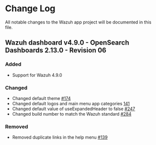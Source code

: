# Change Log

All notable changes to the Wazuh app project will be documented in this file.

## Wazuh dashboard v4.9.0 - OpenSearch Dashboards 2.13.0 - Revision 06

### Added

- Support for Wazuh 4.9.0

### Changed

- Changed default theme [#174](https://github.com/wazuh/wazuh-dashboard/pull/174)
- Changed default logos and main menu app categories [141](https://github.com/wazuh/wazuh-dashboard/pull/141)
- Changed default value of useExpandedHeader to false [#247](https://github.com/wazuh/wazuh-dashboard/pull/247)
- Changed build number to match the Wazuh standard [#284](https://github.com/wazuh/wazuh-dashboard/pull/284)

### Removed

- Removed duplicate links in the help menu [#139](https://github.com/wazuh/wazuh-dashboard/pull/139)
